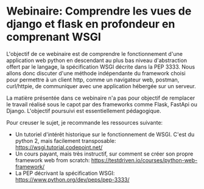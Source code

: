 # Webinaire: Comprendre les vues de django et flask en profondeur en comprenant WSGI

L'objectif de ce webinaire est de comprendre le fonctionnement d'une application 
web python en descendant au plus bas niveau d'abstraction offert par le langage, 
la spécification WSGI décrite dans la PEP 3333. Nous allons donc discuter d'une 
méthode indépendante du framework choisi pour permettre à un client http, comme 
un navigateur web, postman, curl/httpie, de communiquer avec une application hébergée 
sur un serveur.

La matière présentée dans ce webinaire n'a pas pour objectif de remplacer le travail 
réalisé sous le capot par des frameworks comme Flask, FastApi ou Django. L'objectif 
poursuivi est essentiellement pédagogique.

Pour creuser le sujet, je recommande les ressources suivante:

- Un tutoriel d'intérêt historique sur le fonctionnement de WSGI. C'est du python 2, mais facilement transposable: https://wsgi.tutorial.codepoint.net/
- Un cours payant, mais très instructif, sur comment se créer son propre framework web from scratch: https://testdriven.io/courses/python-web-framework/
- La PEP décrivant la spécification WSGI: https://www.python.org/dev/peps/pep-3333/